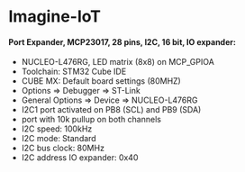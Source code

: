 # Imagine-IoT

#### Port Expander, MCP23017, 28 pins, I2C, 16 bit, IO expander:
* NUCLEO-L476RG, LED matrix (8x8) on MCP_GPIOA
* Toolchain: STM32 Cube IDE
* CUBE MX: Default board settings (80MHZ)
* Options => Debugger => ST-Link
* General Options => Device => NUCLEO-L476RG
* I2C1 port activated on PB8 (SCL) and PB9 (SDA)
* port with 10k pullup on both channels
* I2C speed: 100kHz
* I2C mode: Standard
* I2C bus clock: 80MHz
* I2C address IO expander: 0x40
